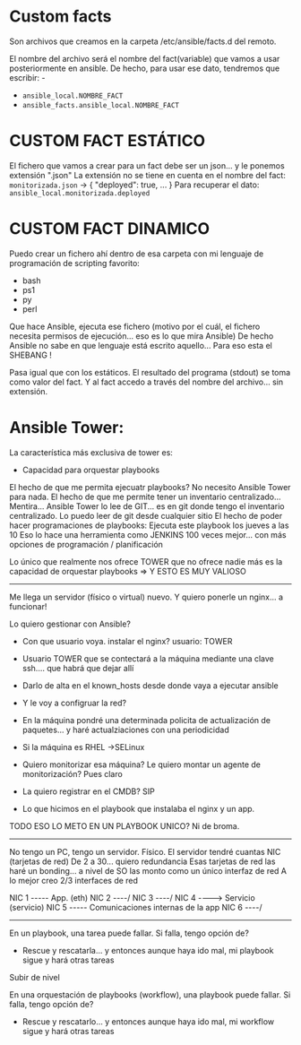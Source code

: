 # Custom facts

Son archivos que creamos en la carpeta /etc/ansible/facts.d del remoto.

El nombre del archivo será el nombre del fact(variable) que vamos a usar posteriormente en ansible.
De hecho, para usar ese dato, tendremos que escribir: -
- `ansible_local.NOMBRE_FACT`
- `ansible_facts.ansible_local.NOMBRE_FACT`

# CUSTOM FACT ESTÁTICO

El fichero que vamos a crear para un fact debe ser un json... y le ponemos extensión ".json"
La extensión no se tiene en cuenta en el nombre del fact:
`monitorizada.json` -> { "deployed": true, ... }
Para recuperar el dato: `ansible_local.monitorizada.deployed`

# CUSTOM FACT DINAMICO

Puedo crear un fichero ahí dentro de esa carpeta con mi lenguaje de programación de scripting favorito:
- bash
- ps1
- py
- perl

Que hace Ansible, ejecuta ese fichero 
(motivo por el cuál, el fichero necesita permisos de ejecución... eso es lo que mira Ansible)
De hecho Ansible no sabe en que lenguaje está escrito aquello... Para eso esta el SHEBANG !

Pasa igual que con los estáticos. El resultado del programa (stdout) se toma como valor del fact. Y al fact accedo
a través del nombre del archivo... sin extensión.


# Ansible Tower:

La característica más exclusiva de tower es:
- Capacidad para orquestar playbooks

El hecho de que me permita ejecuatr playbooks? No necesito Ansible Tower para nada.
El hecho de que me permite tener un inventario centralizado... Mentira...
    Ansible Tower lo lee de GIT... es en git donde tengo el inventario centralizado.
    Lo puedo leer de git desde cualquier sitio
El hecho de poder hacer programaciones de playbooks: Ejecuta este playbook los jueves a las 10
    Eso lo hace una herramienta como JENKINS 100 veces mejor...
    con más opciones de programación / planificación

Lo único que realmente nos ofrece TOWER que no ofrece nadie más es la 
capacidad de orquestar playbooks => Y ESTO ES MUY VALIOSO

---
Me llega un servidor (físico o virtual) nuevo.
Y quiero ponerle un nginx... a funcionar!


Lo quiero gestionar con Ansible?

- Con que usuario voya. instalar el nginx? usuario: TOWER
- Usuario TOWER que se contectará a la máquina mediante una clave ssh.... que habrá que dejar allí
- Darlo de alta en el known_hosts desde donde vaya a ejecutar ansible

- Y le voy a configruar la red?

- En la máquina pondré una determinada policita de actualización de paquetes... y haré actualziaciones con una periodicidad

- Si la máquina es RHEL ->SELinux

- Quiero monitorizar esa máquina? Le quiero montar un agente de monitorización? Pues claro

- La quiero registrar en el CMDB? SIP

- Lo que hicimos en el playbook que instalaba el nginx y un app.


TODO ESO LO METO EN UN PLAYBOOK UNICO? Ni de broma.

----

No tengo un PC, tengo un servidor. Físico.
El servidor tendré cuantas NIC (tarjetas de red) De 2 a 30... quiero redundancia 
Esas tarjetas de red las haré un bonding... a nivel de SO las monto como un único interfaz de red
A lo mejor creo 2/3 interfaces de red

NIC 1   ----- App.     (eth)
NIC 2   ----/
NIC 3   ----/
NIC 4   ----> Servicio (servicio)
NIC 5   ----- Comunicaciones internas de la app
NIC 6   ----/

    
---

En un playbook, una tarea puede fallar.
Si falla, tengo opción de?
- Rescue y rescatarla... y entonces aunque haya ido mal, mi playbook sigue y hará otras tareas

Subir de nivel
    
En una orquestación de playbooks (workflow), una playbook puede fallar.
Si falla, tengo opción de?
- Rescue y rescatarlo... y entonces aunque haya ido mal, mi workflow sigue y hará otras tareas


    
    
    
    
    
